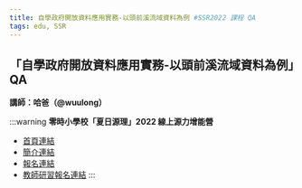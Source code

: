 ```yaml
---
title: 自學政府開放資料應用實務-以頭前溪流域資料為例 #SSR2022 課程 QA
tags: edu, SSR
---
```

## 「自學政府開放資料應用實務-以頭前溪流域資料為例」QA
**講師：哈爸（@wuulong）**

:::warning
**零時小學校「夏日源理」2022 線上源力增能營**
- [首頁連結](https://g0v.hackmd.io/@jothon/Sch001SSR2022)
- [簡介連結](https://g0v.hackmd.io/@jothon/Sch001SSR2022info)
- [報名連結](https://g0v-jothon.kktix.cc/events/sch001ssr2022)
- [教師研習報名連結](https://www2.inservice.edu.tw/NAPP/CourseView.aspx?cid=3485282)
:::


